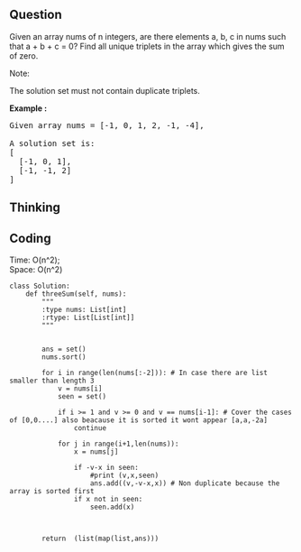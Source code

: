 ## Question
Given an array nums of n integers, are there elements a, b, c in nums such that a + b + c = 0? Find all unique triplets in the array which gives the sum of zero.<br>

Note:<br>

The solution set must not contain duplicate triplets.

**Example :**   
<pre>
Given array nums = [-1, 0, 1, 2, -1, -4],

A solution set is:
[
  [-1, 0, 1],
  [-1, -1, 2]
]
</pre>

## Thinking

## Coding
Time: O(n^2);<br>
Space: O(n^2)
```python3
class Solution:
    def threeSum(self, nums):
        """
        :type nums: List[int]
        :rtype: List[List[int]]
        """
        
        
        ans = set()
        nums.sort()
        
        for i in range(len(nums[:-2])): # In case there are list smaller than length 3
            v = nums[i]
            seen = set()
            
            if i >= 1 and v >= 0 and v == nums[i-1]: # Cover the cases of [0,0....] also beacause it is sorted it wont appear [a,a,-2a]
                continue
            
            for j in range(i+1,len(nums)):
                x = nums[j]
                
                if -v-x in seen:
                    #print (v,x,seen)
                    ans.add((v,-v-x,x)) # Non duplicate because the array is sorted first
                if x not in seen:
                    seen.add(x)
                
        
        
        return  (list(map(list,ans)))
```

